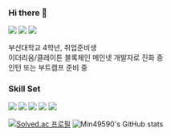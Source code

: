 ### Hi there 👋

<!--
**min49590/min49590** is a ✨ _special_ ✨ repository because its `README.md` (this file) appears on your GitHub profile.

Here are some ideas to get you started:

- 🔭 I’m currently working on ...
- 🌱 I’m currently learning ...
- 👯 I’m looking to collaborate on ...
- 🤔 I’m looking for help with ...
- 💬 Ask me about ...
- 📫 How to reach me: ...
- 😄 Pronouns: ...
- ⚡ Fun fact: ...
-->

<a href="https://velog.io/@min49590" target="_blank"><img src="https://img.shields.io/badge/Velog-000000?style=for-the-badge&logo=velog&logoColor=20C997"/></a>
<a href="https://insengnewbie.tistory.com" target="_blank"><img src="https://img.shields.io/badge/Tistory-000000?style=for-the-badge&logo=tistory&logoColor=FFFFFF"/></a>
<a href="https://instagram.com/99_k_alstjr" target="_blank"><img src="https://img.shields.io/badge/99_k_alstjr-E4405F?style=for-the-badge&logo=instagram&logoColor=FFFFFF"/></a>

부산대학교 4학년, 취업준비생   
이더리움/클레이튼 블록체인 메인넷 개발자로 진화 중   
인턴 또는 부트캠프 준비 중   

### Skill Set
<a target="_blank"><img src="https://img.shields.io/badge/CPP-F7DF1E?style=flat-square&logo=cpp&logoColor=00599C"/></a>
<a target="_blank"><img src="https://img.shields.io/badge/JS-F7DF1E?style=flat-square&logo=javascript&logoColor=FFFFFF"/></a>
<a target="_blank"><img src="https://img.shields.io/badge/Python-3776AB?style=flat-square&logo=python&logoColor=FFFFFF"/></a>
<a target="_blank"><img src="https://img.shields.io/badge/Solidity-363636?style=flat-square&logo=solidity&logoColor=FFFFFF"/></a>
<a target="_blank"><img src="https://img.shields.io/badge/Ethereum-716B94?style=flat-square&logo=ethereum&logoColor=3C3C3D"/></a>
<br/>

[![Solved.ac 프로필](http://mazassumnida.wtf/api/v2/generate_badge?boj=min49590)](https://solved.ac/min49590)
![Min49590's GitHub stats](https://github-readme-stats.vercel.app/api?username=min49590&show_icons=true&theme=radical)


